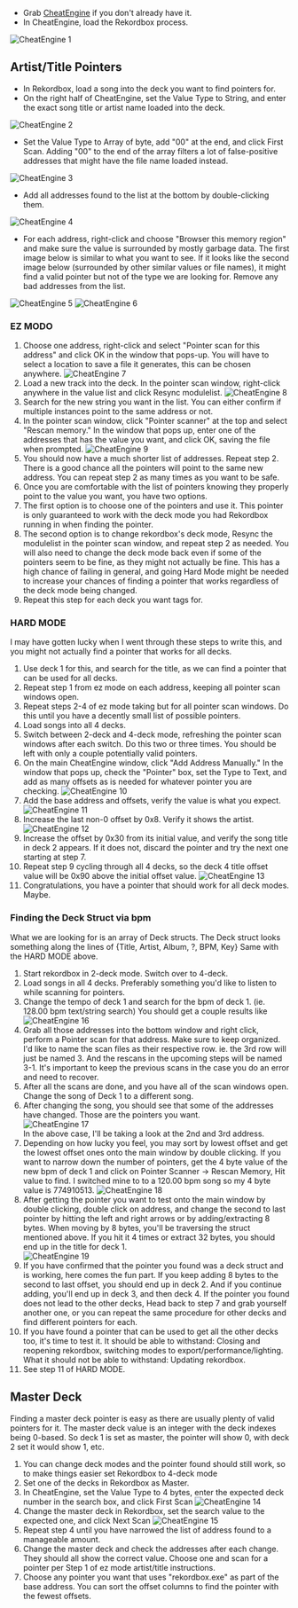 * Grab [CheatEngine](https://www.cheatengine.org/downloads.php) if you don't already have it.
* In CheatEngine, load the Rekordbox process.

![CheatEngine 1](img/ce-1.png)

## Artist/Title Pointers
* In Rekordbox, load a song into the deck you want to find pointers for.
* On the right half of CheatEngine, set the Value Type to String, and enter the exact song title or artist name loaded into the deck.

![CheatEngine 2](img/ce-2.png)

* Set the Value Type to Array of byte, add "00" at the end, and click First Scan. Adding "00" to the end of the array filters a lot of false-positive addresses that might have the file name loaded instead.

![CheatEngine 3](img/ce-3.png)

* Add all addresses found to the list at the bottom by double-clicking them.

![CheatEngine 4](img/ce-4.png)

* For each address, right-click and choose "Browser this memory region" and make sure the value is surrounded by mostly garbage data. The first image below is similar to what you want to see. If it looks like the second image below (surrounded by other similar values or file names), it might find a valid pointer but not of the type we are looking for. Remove any bad addresses from the list.

![CheatEngine 5](img/ce-5.png)
![CheatEngine 6](img/ce-6.png)

### EZ MODO
1. Choose one address, right-click and select "Pointer scan for this address" and click OK in the window that pops-up. You will have to select a location to save a file it generates, this can be chosen anywhere. ![CheatEngine 7](img/ce-7.png)
2. Load a new track into the deck. In the pointer scan window, right-click anywhere in the value list and click Resync modulelist. ![CheatEngine 8](img/ce-8.png)
3. Search for the new string you want in the list. You can either confirm if multiple instances point to the same address or not.
4. In the pointer scan window, click "Pointer scanner" at the top and select "Rescan memory." In the window that pops up, enter one of the addresses that has the value you want, and click OK, saving the file when prompted. ![CheatEngine 9](img/ce-9.png)
5. You should now have a much shorter list of addresses. Repeat step 2. There is a good chance all the pointers will point to the same new address. You can repeat step 2 as many times as you want to be safe.
6. Once you are comfortable with the list of pointers knowing they properly point to the value you want, you have two options.
  1. The first option is to choose one of the pointers and use it. This pointer is only guaranteed to work with the deck mode you had Rekordbox running in when finding the pointer.
  2. The second option is to change rekordbox's deck mode, Resync the modulelist in the pointer scan window, and repeat step 2 as needed. You will also need to change the deck mode back even if some of the pointers seem to be fine, as they might not actually be fine. This has a high chance of failing in general, and going Hard Mode might be needed to increase your chances of finding a pointer that works regardless of the deck mode being changed.
7. Repeat this step for each deck you want tags for.

### HARD MODE
I may have gotten lucky when I went through these steps to write this, and you might not actually find a pointer that works for all decks.

1. Use deck 1 for this, and search for the title, as we can find a pointer that can be used for all decks.
2. Repeat step 1 from ez mode on each address, keeping all pointer scan windows open.
3. Repeat steps 2-4 of ez mode taking but for all pointer scan windows. Do this until you have a decently small list of possible pointers.
4. Load songs into all 4 decks.
5. Switch between 2-deck and 4-deck mode, refreshing the pointer scan windows after each switch. Do this two or three times. You should be left with only a couple potentially valid pointers.
6. On the main CheatEngine window, click "Add Address Manually." In the window that pops up, check the "Pointer" box, set the Type to Text, and add as many offsets as is needed for whatever pointer you are checking. ![CheatEngine 10](img/ce-10.png)
7. Add the base address and offsets, verify the value is what you expect. ![CheatEngine 11](img/ce-11.png)
8. Increase the last non-0 offset by 0x8. Verify it shows the artist.             ![CheatEngine 12](img/ce-12.png)
9. Increase the offset by 0x30 from its initial value, and verify the song title in deck 2 appears. If it does not, discard the pointer and try the next one starting at step 7. 
10. Repeat step 9 cycling through all 4 decks, so the deck 4 title offset value will be 0x90 above the initial offset value. ![CheatEngine 13](img/ce-13.png)
11. Congratulations, you have a pointer that should work for all deck modes. Maybe.

### Finding the Deck Struct via bpm
What we are looking for is an array of Deck structs. The Deck struct looks something along the lines of {Title, Artist, Album, ?, BPM, Key} Same with the HARD MODE above.

1. Start rekordbox in 2-deck mode. Switch over to 4-deck.
2. Load songs in all 4 decks. Preferably something you'd like to listen to while scanning for pointers.
3. Change the tempo of deck 1 and search for the bpm of deck 1. (ie. 128.00 bpm text/string search) You should get a couple results like<br>
![CheatEngine 16](img/ce-16.png)<br>
4. Grab all those addresses into the bottom window and right click, perform a Pointer scan for that address. Make sure to keep organized. I'd like to name the scan files as their respective row. ie. the 3rd row will just be named 3. And the rescans in the upcoming steps will be named 3-1. It's important to keep the previous scans in the case you do an error and need to recover.
5. After all the scans are done, and you have all of the scan windows open. Change the song of Deck 1 to a different song.
6. After changing the song, you should see that some of the addresses have changed. Those are the pointers you want.<br>
![CheatEngine 17](img/ce-17.png)<br>
In the above case, I'll be taking a look at the 2nd and 3rd address.
7. Depending on how lucky you feel, you may sort by lowest offset and get the lowest offset ones onto the main window by double clicking. If you want to narrow down the number of pointers, get the 4 byte value of the new bpm of deck 1 and click on Pointer Scanner -> Rescan Memory, Hit value to find. I switched mine to to a 120.00 bpm song so my 4 byte value is 774910513.
![CheatEngine 18](img/ce-18.png)
8. After getting the pointer you want to test onto the main window by double clicking, double click on address, and change the second to last pointer by hitting the left and right arrows or by adding/extracting 8 bytes. When moving by 8 bytes, you'll be traversing the struct mentioned above. If you hit it 4 times or extract 32 bytes, you should end up in the title for deck 1.<br>
![CheatEngine 19](img/ce-19.png)
9. If you have confirmed that the pointer you found was a deck struct and is working, here comes the fun part. If you keep adding 8 bytes to the second to last offset, you should end up in deck 2. And if you continue adding, you'll end up in deck 3, and then deck 4. If the pointer you found does not lead to the other decks, Head back to step 7 and grab yourself another one, or you can repeat the same procedure for other decks and find different pointers for each.
10. If you have found a pointer that can be used to get all the other decks too, it's time to test it. It should be able to withstand: Closing and reopening rekordbox,  switching modes to export/performance/lighting. What it should not be able to withstand: Updating rekordbox.
11. See step 11 of HARD MODE.


## Master Deck
Finding a master deck pointer is easy as there are usually plenty of valid pointers for it. The master deck value is an integer with the deck indexes being 0-based. So deck 1 is set as master, the pointer will show 0, with deck 2 set it would show 1, etc.

1. You can change deck modes and the pointer found should still work, so to make things easier set Rekordbox to 4-deck mode
2. Set one of the decks in Rekordbox as Master.
3. In CheatEngine, set the Value Type to 4 bytes, enter the expected deck number in the search box, and click First Scan ![CheatEngine 14](img/ce-14.png)
4. Change the master deck in Rekordbox, set the search value to the expected one, and click Next Scan ![CheatEngine 15](img/ce-15.png)
5. Repeat step 4 until you have narrowed the list of address found to a manageable amount.
6. Change the master deck and check the addresses after each change. They should all show  the correct value. Choose one and scan for a pointer per Step 1 of ez mode artist/title instructions.
7. Choose any pointer you want that uses "rekordbox.exe" as part of the base address. You can sort the offset columns to find the pointer with the fewest offsets.